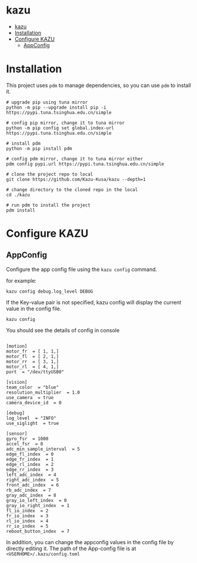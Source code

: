 # kazu

<!-- TOC -->
* [kazu](#kazu)
* [Installation](#installation)
* [Configure KAZU](#configure-kazu)
    * [AppConfig](#appconfig)

<!-- TOC -->


# Installation

This project uses `pdm` to manage dependencies, so you can use `pdm` to install it.
```shell
# upgrade pip using tuna mirror
python -m pip --upgrade install pip -i https://pypi.tuna.tsinghua.edu.cn/simple

# config pip mirror, change it to tuna mirror
python -m pip config set global.index-url https://pypi.tuna.tsinghua.edu.cn/simple

# install pdm
python -m pip install pdm

# config pdm mirror, change it to tuna mirror either
pdm config pypi.url https://pypi.tuna.tsinghua.edu.cn/simple

# clone the project repo to local
git clone https://github.com/Kazu-Kusa/kazu --depth=1

# change directory to the cloned repo in the local
cd ./kazu

# run pdm to install the project
pdm install
```


# Configure KAZU

## AppConfig

Configure the app config file using the `kazu config` command.

for example:
```shell
kazu config debug.log_level DEBUG
```

If the Key-value pair is not specified, kazu config will display the current value in the config file.

```shell
kazu config
```

You should see the details of config in console
```shell

[motion]
motor_fr  = [ 1, 1,]
motor_fl  = [ 2, 1,]
motor_rr  = [ 3, 1,]
motor_rl  = [ 4, 1,]
port  = "/dev/ttyUSB0"

[vision]
team_color  = "blue"
resolution_multiplier  = 1.0
use_camera  = true
camera_device_id  = 0

[debug]
log_level  = "INFO"
use_siglight  = true

[sensor]
gyro_fsr  = 1000
accel_fsr  = 8
adc_min_sample_interval  = 5
edge_fl_index  = 0
edge_fr_index  = 1
edge_rl_index  = 2
edge_rr_index  = 3
left_adc_index  = 4
right_adc_index  = 5
front_adc_index  = 6
rb_adc_index  = 7
gray_adc_index  = 8
gray_io_left_index  = 0
gray_io_right_index  = 1
fl_io_index  = 2
fr_io_index  = 3
rl_io_index  = 4
rr_io_index  = 5
reboot_button_index  = 7

```

In addition, you can change the appconfig values in the config file by directly editing it. The path of the App-config file is at `<USERHOME>/.kazu/config.toml`




